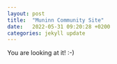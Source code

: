 ```yaml
---
layout: post
title:  "Muninn Community Site"
date:   2022-05-31 09:20:28 +0200
categories: jekyll update
---
```


You are looking at it! :-)
